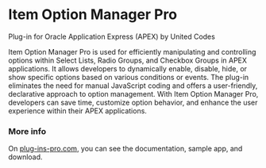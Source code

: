 # Item Option Manager Pro
Plug-in for Oracle Application Express (APEX) by United Codes

Item Option Manager Pro is used for efficiently manipulating and controlling options within Select Lists, Radio Groups, and Checkbox Groups in APEX applications. It allows developers to dynamically enable, disable, hide, or show specific options based on various conditions or events. The plug-in eliminates the need for manual JavaScript coding and offers a user-friendly, declarative approach to option management. With Item Option Manager Pro, developers can save time, customize option behavior, and enhance the user experience within their APEX applications.

### More info

On [plug-ins-pro.com](https://www.plug-ins-pro.com), you can see the documentation, sample app, and download.
